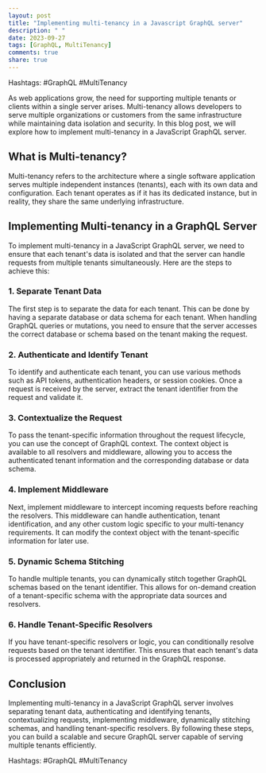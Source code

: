 ```yaml
---
layout: post
title: "Implementing multi-tenancy in a Javascript GraphQL server"
description: " "
date: 2023-09-27
tags: [GraphQL, MultiTenancy]
comments: true
share: true
---
```


Hashtags: #GraphQL #MultiTenancy

As web applications grow, the need for supporting multiple tenants or clients within a single server arises. Multi-tenancy allows developers to serve multiple organizations or customers from the same infrastructure while maintaining data isolation and security. In this blog post, we will explore how to implement multi-tenancy in a JavaScript GraphQL server.

## What is Multi-tenancy?

Multi-tenancy refers to the architecture where a single software application serves multiple independent instances (tenants), each with its own data and configuration. Each tenant operates as if it has its dedicated instance, but in reality, they share the same underlying infrastructure.

## Implementing Multi-tenancy in a GraphQL Server

To implement multi-tenancy in a JavaScript GraphQL server, we need to ensure that each tenant's data is isolated and that the server can handle requests from multiple tenants simultaneously. Here are the steps to achieve this:

### 1. Separate Tenant Data

The first step is to separate the data for each tenant. This can be done by having a separate database or data schema for each tenant. When handling GraphQL queries or mutations, you need to ensure that the server accesses the correct database or schema based on the tenant making the request.

### 2. Authenticate and Identify Tenant

To identify and authenticate each tenant, you can use various methods such as API tokens, authentication headers, or session cookies. Once a request is received by the server, extract the tenant identifier from the request and validate it.

### 3. Contextualize the Request

To pass the tenant-specific information throughout the request lifecycle, you can use the concept of GraphQL context. The context object is available to all resolvers and middleware, allowing you to access the authenticated tenant information and the corresponding database or data schema.

### 4. Implement Middleware

Next, implement middleware to intercept incoming requests before reaching the resolvers. This middleware can handle authentication, tenant identification, and any other custom logic specific to your multi-tenancy requirements. It can modify the context object with the tenant-specific information for later use.

### 5. Dynamic Schema Stitching

To handle multiple tenants, you can dynamically stitch together GraphQL schemas based on the tenant identifier. This allows for on-demand creation of a tenant-specific schema with the appropriate data sources and resolvers.

### 6. Handle Tenant-Specific Resolvers

If you have tenant-specific resolvers or logic, you can conditionally resolve requests based on the tenant identifier. This ensures that each tenant's data is processed appropriately and returned in the GraphQL response.

## Conclusion

Implementing multi-tenancy in a JavaScript GraphQL server involves separating tenant data, authenticating and identifying tenants, contextualizing requests, implementing middleware, dynamically stitching schemas, and handling tenant-specific resolvers. By following these steps, you can build a scalable and secure GraphQL server capable of serving multiple tenants efficiently.

Hashtags: #GraphQL #MultiTenancy